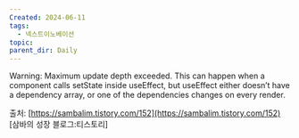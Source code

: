 ```yaml
---
Created: 2024-06-11
tags:
  - 넥스트이노베이션
topic: 
parent_dir: Daily
---
```

Warning: Maximum update depth exceeded.
This can happen when a component calls setState inside useEffect,
but useEffect either doesn’t have a dependency array,
or one of the dependencies changes on every render.

출처: [https://sambalim.tistory.com/152](https://sambalim.tistory.com/152) [삼바의 성장 블로그:티스토리]